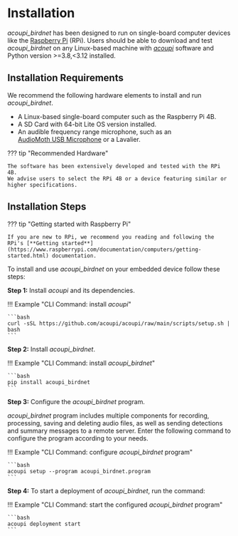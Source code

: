 # Installation

*acoupi_birdnet* has been designed to run on single-board computer devices like the [Raspberry Pi](https://www.raspberrypi.org/) (RPi).
Users should be able to download and test *acoupi_birdnet* on any Linux-based machine with [_acoupi_](https://pypi.org/project/acoupi/0.1.0/) software and Python version >=3.8,<3.12 installed.

## Installation Requirements

We recommend the following hardware elements to install and run *acoupi_birdnet*.

- A Linux-based single-board computer such as the Raspberry Pi 4B.
- A SD Card with 64-bit Lite OS version installed.
- An audible frequency range microphone, such as an [AudioMoth USB Microphone](https://www.openacousticdevices.info/audiomoth) or a Lavalier.

??? tip "Recommended Hardware"

    The software has been extensively developed and tested with the RPi 4B.
    We advise users to select the RPi 4B or a device featuring similar or higher specifications.

## Installation Steps

??? tip "Getting started with Raspberry Pi"

    If you are new to RPi, we recommend you reading and following the RPi's [**Getting started**](https://www.raspberrypi.com/documentation/computers/getting-started.html) documentation.

To install and use *acoupi_birdnet* on your embedded device follow these steps:

**Step 1:** Install _acoupi_ and its dependencies.

!!! Example "CLI Command: install _acoupi_"

    ```bash
    curl -sSL https://github.com/acoupi/acoupi/raw/main/scripts/setup.sh | bash
    ```

**Step 2:** Install *acoupi_birdnet*.

!!! Example "CLI Command: install *acoupi_birdnet*"

    ```bash
    pip install acoupi_birdnet
    ```


**Step 3:** Configure the *acoupi_birdnet* program.

*acoupi_birdnet* program includes multiple components for recording, processing, saving and deleting audio files, as well as sending detections and summary messages to a remote server. Enter the following command to configure the program according to your needs.

!!! Example "CLI Command: configure *acoupi_birdnet* program"

    ```bash
    acoupi setup --program acoupi_birdnet.program
    ```

**Step 4:** To start a deployment of *acoupi_birdnet*, run the command:

!!! Example "CLI Command: start the configured *acoupi_birdnet* program"

    ```bash
    acoupi deployment start
    ```